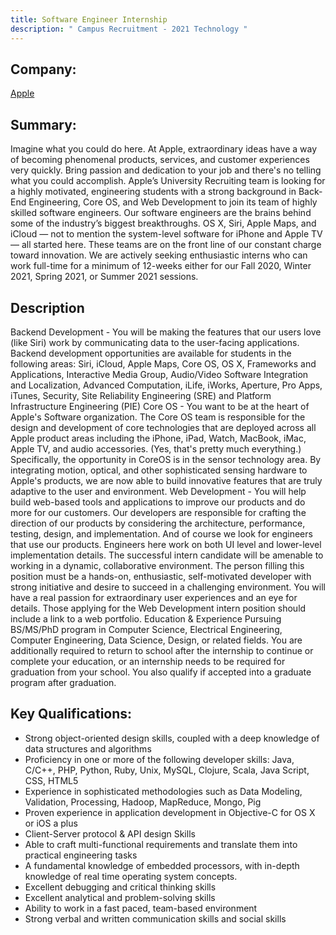 ```yaml
---
title: Software Engineer Internship
description: " Campus Recruitment - 2021 Technology "
---
```

## Company: 

[Apple](https://www.apple.com/)

## Summary:

Imagine what you could do here. At Apple, extraordinary ideas have a way of becoming phenomenal products, services, and customer experiences very quickly. Bring passion and dedication to your job and there's no telling what you could accomplish. Apple’s University Recruiting team is looking for a highly motivated, engineering students with a strong background in Back-End Engineering, Core OS, and Web Development to join its team of highly skilled software engineers. Our software engineers are the brains behind some of the industry’s biggest breakthroughs. OS X, Siri, Apple Maps, and iCloud — not to mention the system-level software for iPhone and Apple TV — all started here. These teams are on the front line of our constant charge toward innovation. We are actively seeking enthusiastic interns who can work full-time for a minimum of 12-weeks either for our Fall 2020, Winter 2021, Spring 2021, or Summer 2021 sessions.

## Description

Backend Development - You will be making the features that our users love (like Siri) work by communicating data to the user-facing applications. Backend development opportunities are available for students in the following areas: Siri, iCloud, Apple Maps, Core OS, OS X, Frameworks and Applications, Interactive Media Group, Audio/Video Software Integration and Localization, Advanced Computation, iLife, iWorks, Aperture, Pro Apps, iTunes, Security, Site Reliability Engineering (SRE) and Platform Infrastructure Engineering (PIE) Core OS - You want to be at the heart of Apple's Software organization. The Core OS team is responsible for the design and development of core technologies that are deployed across all Apple product areas including the iPhone, iPad, Watch, MacBook, iMac, Apple TV, and audio accessories. (Yes, that's pretty much everything.) Specifically, the opportunity in CoreOS is in the sensor technology area. By integrating motion, optical, and other sophisticated sensing hardware to Apple's products, we are now able to build innovative features that are truly adaptive to the user and environment. Web Development - You will help build web-based tools and applications to improve our products and do more for our customers. Our developers are responsible for crafting the direction of our products by considering the architecture, performance, testing, design, and implementation. And of course we look for engineers that use our products. Engineers here work on both UI level and lower-level implementation details. The successful intern candidate will be amenable to working in a dynamic, collaborative environment. The person filling this position must be a hands-on, enthusiastic, self-motivated developer with strong initiative and desire to succeed in a challenging environment. You will have a real passion for extraordinary user experiences and an eye for details. Those applying for the Web Development intern position should include a link to a web portfolio.
Education & Experience
Pursuing BS/MS/PhD program in Computer Science, Electrical Engineering, Computer Engineering, Data Science, Design, or related fields. You are additionally required to return to school after the internship to continue or complete your education, or an internship needs to be required for graduation from your school. You also qualify if accepted into a graduate program after graduation.

## Key Qualifications:

- Strong object-oriented design skills, coupled with a deep knowledge of data structures and algorithms
- Proficiency in one or more of the following developer skills: Java, C/C++, PHP, Python, Ruby, Unix, MySQL, Clojure, Scala, Java Script, CSS, HTML5
- Experience in sophisticated methodologies such as Data Modeling, Validation, Processing, Hadoop, MapReduce, Mongo, Pig
- Proven experience in application development in Objective-C for OS X or iOS a plus
- Client-Server protocol & API design Skills
- Able to craft multi-functional requirements and translate them into practical engineering tasks
- A fundamental knowledge of embedded processors, with in-depth knowledge of real time operating system concepts.
- Excellent debugging and critical thinking skills
- Excellent analytical and problem-solving skills
- Ability to work in a fast paced, team-based environment
- Strong verbal and written communication skills and social skills
